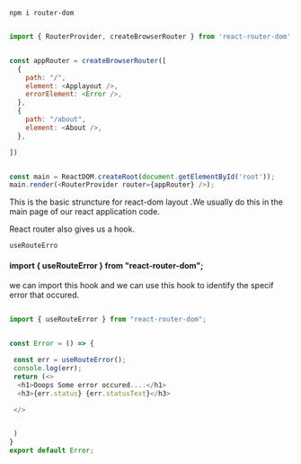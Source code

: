 `npm i router-dom`



```javascript

import { RouterProvider, createBrowserRouter } from 'react-router-dom';


const appRouter = createBrowserRouter([
  {
    path: "/",
    element: <Applayout />,
    errorElement: <Error />,
  },
  {
    path: "/about",
    element: <About />,
  },

])


const main = ReactDOM.createRoot(document.getElementById('root'));
main.render(<RouterProvider router={appRouter} />);

```

This is the basic struncture for react-dom layout .We usually do this in the main page of our react application code.


React router also gives us a hook.

`useRouteErro`

#### import { useRouteError } from "react-router-dom";
we can import this hook and we can use this hook to identify the specif error that occured.

```javascript

import { useRouteError } from "react-router-dom";


const Error = () => {

 const err = useRouteError();
 console.log(err);
 return (<>
  <h1>Ooops Some error occured....</h1>
  <h3>{err.status} {err.statusText}</h3>

 </>


 )
}
export default Error;
```



